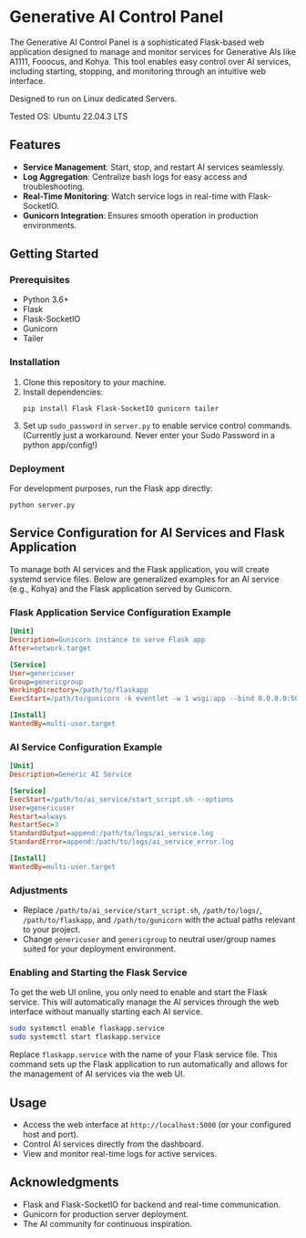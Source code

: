 ﻿# Generative AI Control Panel

The Generative AI Control Panel is a sophisticated Flask-based web application designed to manage and monitor services for Generative AIs like A1111, Fooocus, and Kohya. This tool enables easy control over AI services, including starting, stopping, and monitoring through an intuitive web interface. 

Designed to run on Linux dedicated Servers.

Tested OS: Ubuntu 22.04.3 LTS

## Features

- **Service Management**: Start, stop, and restart AI services seamlessly.
- **Log Aggregation**: Centralize bash logs for easy access and troubleshooting.
- **Real-Time Monitoring**: Watch service logs in real-time with Flask-SocketIO.
- **Gunicorn Integration**: Ensures smooth operation in production environments.

## Getting Started

### Prerequisites

- Python 3.6+
- Flask
- Flask-SocketIO
- Gunicorn
- Tailer

### Installation

1. Clone this repository to your machine.
2. Install dependencies:
   ```
   pip install Flask Flask-SocketIO gunicorn tailer
   ```
3. Set up `sudo_password` in `server.py` to enable service control commands. (Currently just a workaround. Never enter your Sudo Password in a python app/config!)

### Deployment

For development purposes, run the Flask app directly:
```
python server.py
```

## Service Configuration for AI Services and Flask Application

To manage both AI services and the Flask application, you will create systemd service files. Below are generalized examples for an AI service (e.g., Kohya) and the Flask application served by Gunicorn.

### Flask Application Service Configuration Example

```ini
[Unit]
Description=Gunicorn instance to serve Flask app
After=network.target

[Service]
User=genericuser
Group=genericgroup
WorkingDirectory=/path/to/flaskapp
ExecStart=/path/to/gunicorn -k eventlet -w 1 wsgi:app --bind 0.0.0.0:5000

[Install]
WantedBy=multi-user.target
```

### AI Service Configuration Example

```ini
[Unit]
Description=Generic AI Service

[Service]
ExecStart=/path/to/ai_service/start_script.sh --options
User=genericuser
Restart=always
RestartSec=3
StandardOutput=append:/path/to/logs/ai_service.log
StandardError=append:/path/to/logs/ai_service_error.log

[Install]
WantedBy=multi-user.target
```

### Adjustments

- Replace `/path/to/ai_service/start_script.sh`, `/path/to/logs/`, `/path/to/flaskapp`, and `/path/to/gunicorn` with the actual paths relevant to your project.
- Change `genericuser` and `genericgroup` to neutral user/group names suited for your deployment environment.

### Enabling and Starting the Flask Service

To get the web UI online, you only need to enable and start the Flask service. This will automatically manage the AI services through the web interface without manually starting each AI service.

```bash
sudo systemctl enable flaskapp.service
sudo systemctl start flaskapp.service
```

Replace `flaskapp.service` with the name of your Flask service file. This command sets up the Flask application to run automatically and allows for the management of AI services via the web UI.

## Usage

- Access the web interface at `http://localhost:5000` (or your configured host and port).
- Control AI services directly from the dashboard.
- View and monitor real-time logs for active services.

## Acknowledgments

- Flask and Flask-SocketIO for backend and real-time communication.
- Gunicorn for production server deployment.
- The AI community for continuous inspiration.
